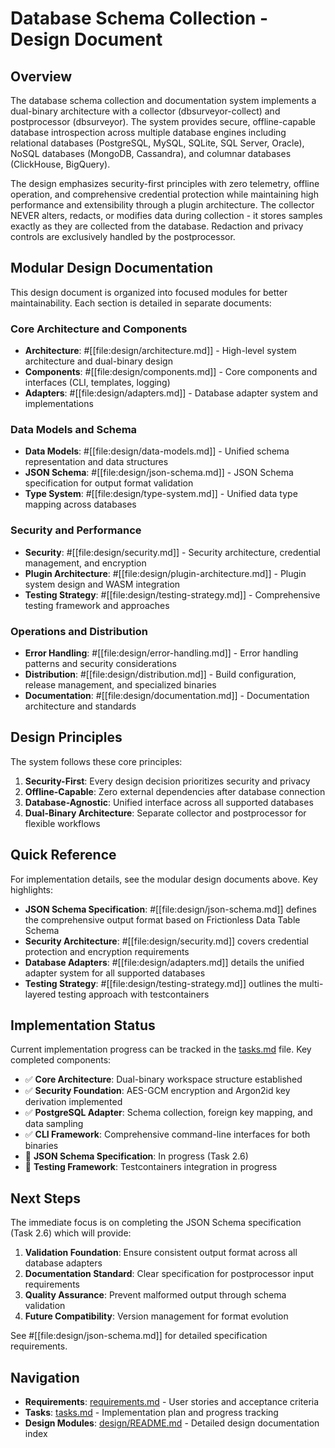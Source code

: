 # Database Schema Collection - Design Document

## Overview

The database schema collection and documentation system implements a dual-binary architecture with a collector (dbsurveyor-collect) and postprocessor (dbsurveyor). The system provides secure, offline-capable database introspection across multiple database engines including relational databases (PostgreSQL, MySQL, SQLite, SQL Server, Oracle), NoSQL databases (MongoDB, Cassandra), and columnar databases (ClickHouse, BigQuery).

The design emphasizes security-first principles with zero telemetry, offline operation, and comprehensive credential protection while maintaining high performance and extensibility through a plugin architecture. The collector NEVER alters, redacts, or modifies data during collection - it stores samples exactly as they are collected from the database. Redaction and privacy controls are exclusively handled by the postprocessor.

## Modular Design Documentation

This design document is organized into focused modules for better maintainability. Each section is detailed in separate documents:

### Core Architecture and Components

- **Architecture**: #[[file:design/architecture.md]] - High-level system architecture and dual-binary design
- **Components**: #[[file:design/components.md]] - Core components and interfaces (CLI, templates, logging)  
- **Adapters**: #[[file:design/adapters.md]] - Database adapter system and implementations

### Data Models and Schema

- **Data Models**: #[[file:design/data-models.md]] - Unified schema representation and data structures
- **JSON Schema**: #[[file:design/json-schema.md]] - JSON Schema specification for output format validation
- **Type System**: #[[file:design/type-system.md]] - Unified data type mapping across databases

### Security and Performance  

- **Security**: #[[file:design/security.md]] - Security architecture, credential management, and encryption
- **Plugin Architecture**: #[[file:design/plugin-architecture.md]] - Plugin system design and WASM integration
- **Testing Strategy**: #[[file:design/testing-strategy.md]] - Comprehensive testing framework and approaches

### Operations and Distribution

- **Error Handling**: #[[file:design/error-handling.md]] - Error handling patterns and security considerations
- **Distribution**: #[[file:design/distribution.md]] - Build configuration, release management, and specialized binaries
- **Documentation**: #[[file:design/documentation.md]] - Documentation architecture and standards

## Design Principles

The system follows these core principles:

1. **Security-First**: Every design decision prioritizes security and privacy
2. **Offline-Capable**: Zero external dependencies after database connection  
3. **Database-Agnostic**: Unified interface across all supported databases
4. **Dual-Binary Architecture**: Separate collector and postprocessor for flexible workflows

## Quick Reference

For implementation details, see the modular design documents above. Key highlights:

- **JSON Schema Specification**: #[[file:design/json-schema.md]] defines the comprehensive output format based on Frictionless Data Table Schema
- **Security Architecture**: #[[file:design/security.md]] covers credential protection and encryption requirements
- **Database Adapters**: #[[file:design/adapters.md]] details the unified adapter system for all supported databases
- **Testing Strategy**: #[[file:design/testing-strategy.md]] outlines the multi-layered testing approach with testcontainers

## Implementation Status

Current implementation progress can be tracked in the [tasks.md](tasks.md) file. Key completed components:

- ✅ **Core Architecture**: Dual-binary workspace structure established
- ✅ **Security Foundation**: AES-GCM encryption and Argon2id key derivation implemented  
- ✅ **PostgreSQL Adapter**: Schema collection, foreign key mapping, and data sampling
- ✅ **CLI Framework**: Comprehensive command-line interfaces for both binaries
- 🚧 **JSON Schema Specification**: In progress (Task 2.6)
- 🚧 **Testing Framework**: Testcontainers integration in progress

## Next Steps

The immediate focus is on completing the JSON Schema specification (Task 2.6) which will provide:

1. **Validation Foundation**: Ensure consistent output format across all database adapters
2. **Documentation Standard**: Clear specification for postprocessor input requirements  
3. **Quality Assurance**: Prevent malformed output through schema validation
4. **Future Compatibility**: Version management for format evolution

See #[[file:design/json-schema.md]] for detailed specification requirements.

## Navigation

- **Requirements**: [requirements.md](requirements.md) - User stories and acceptance criteria
- **Tasks**: [tasks.md](tasks.md) - Implementation plan and progress tracking
- **Design Modules**: [design/README.md](design/README.md) - Detailed design documentation index
